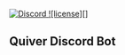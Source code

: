 [discord-invite]: https://img.shields.io/discord/488137783127572491.svg?style=for-the-badge&logo=discord&colorA=23272A&colorB=7289DA&link=https://discord.gg/mxafj3p
[ ![Discord](https://discordapp.com/api/guilds/488137783127572491/widget.png) ][discord-invite]
[ ![license][] ](https://github.com/NestedVariables/Quiver/tree/master/LICENSE)

## Quiver Discord Bot
